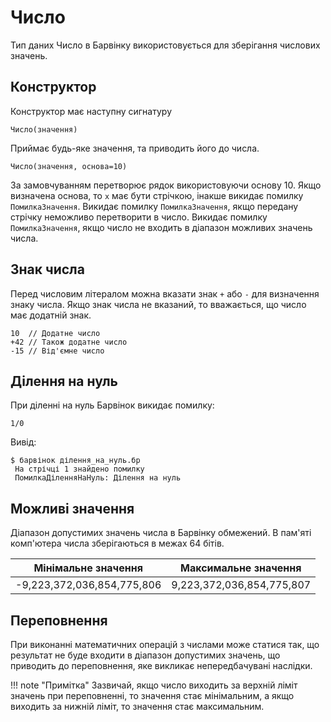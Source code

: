 # Число

Тип даних Число в Барвінку використовується для зберігання числових значень.

## Конструктор

Конструктор має наступну сигнатуру

``` periwinkle linenums="0"
Число(значення)
```
Приймає будь-яке значення, та приводить його до числа.

``` periwinkle linenums="0"
Число(значення, основа=10)
```

За замовчуванням перетворює рядок використовуючи основу 10.
Якщо визначена основа, то `x` має бути стрічкою, інакше викидає помилку `ПомилкаЗначення`.
Викидає помилку `ПомилкаЗначення`, якщо передану стрічку неможливо перетворити в число.
Викидає помилку `ПомилкаЗначення`, якщо число не входить в діапазон можливих значень числа.

## Знак числа

Перед числовим літералом можна вказати знак `+` або `-` для визначення знаку числа. Якщо знак числа не вказаний, то вважається, що число має додатній знак.

``` periwinkle linenums="0"
10  // Додатне число
+42 // Також додатне число
-15 // Від'ємне число
```

## Ділення на нуль

При діленні на нуль Барвінок викидає помилку:

``` periwinkle linenums="0" title="ділення_на_нуль.бр"
1/0
```

Вивід:

``` console linenums="0"
$ барвінок ділення_на_нуль.бр
 На стрічці 1 знайдено помилку
 ПомилкаДіленняНаНуль: Ділення на нуль
```

## Можливі значення

Діапазон допустимих значень числа в Барвінку обмежений. В пам'яті комп'ютера числа зберігаються в межах 64 бітів.

| Мінімальне значення        | Максимальне значення      |
| -------------------------- | ------------------------- |
| -9,223,372,036,854,775,806 | 9,223,372,036,854,775,807 |

## Переповнення
При виконанні математичних операцій з числами може статися так, що результат не буде входити в діапазон допустимих значень, що приводить до переповнення, яке викликає непередбачувані наслідки.

!!! note "Примітка"
    Зазвичай, якщо число виходить за верхній ліміт значень при переповненні, то значення стає мінімальним, а якщо виходить за нижній ліміт, то значення стає максимальним.
